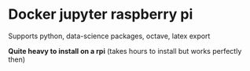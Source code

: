 # Docker jupyter raspberry pi

Supports python, data-science packages, octave, latex export

**Quite heavy to install on a rpi** (takes hours to install but works perfectly then)